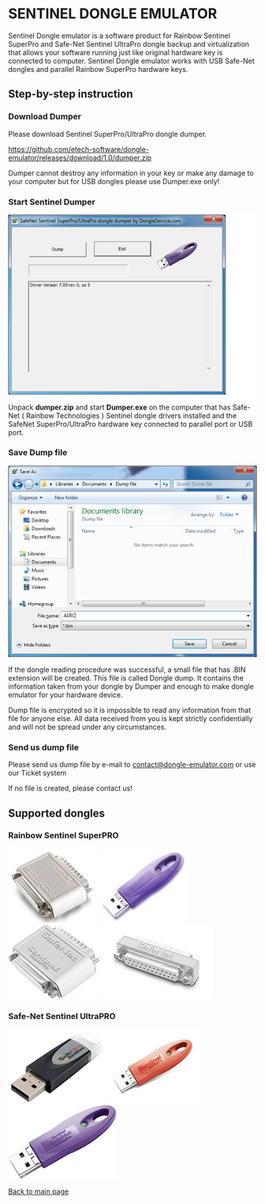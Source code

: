 # SENTINEL DONGLE EMULATOR

Sentinel Dongle emulator is a software product for Rainbow Sentinel SuperPro and Safe-Net Sentinel UltraPro dongle backup and virtualization that allows your software running just like original hardware key is connected to computer. Sentinel Dongle emulator works with USB Safe-Net dongles and parallel Rainbow SuperPro hardware keys.

## Step-by-step instruction

### Download Dumper

Please download Sentinel SuperPro/UltraPro dongle dumper.

https://github.com/etech-software/dongle-emulator/releases/download/1.0/dumper.zip

Dumper cannot destroy any information in your key or make any damage to your computer but for USB dongles please use Dumper.exe only!

### Start Sentinel Dumper
![Start Sentinel dongle dumper](/img/safenet/safenet_dumper.png)
Unpack **dumper.zip** and start **Dumper.exe** on the computer that has Safe-Net ( Rainbow Technologies ) Sentinel dongle drivers installed and the SafeNet SuperPro/UltraPro hardware key connected to parallel port or USB port.

### Save Dump file
![Start Sentinel dongle dumper](/img/safenet/sentinel_dongle_dump.png)

If the dongle reading procedure was successful, a small file that has .BIN extension will be created. This file is called Dongle dump. It contains the information taken from your dongle by Dumper and enough to make dongle emulator for your hardware device.

Dump file is encrypted so it is impossible to read any information from that file for anyone else. All data received from you is kept strictly confidentially and will not be spread under any circumstances.

### Send us dump file

Please send us dump file by e-mail to contact@dongle-emulator.com or use our Ticket system

If no file is created, please contact us!

## Supported dongles

### Rainbow Sentinel SuperPRO 
![Sentinel SuperPro Parallel](/img/dongles/sentinel-superpro-1.jpg)
![Sentinel SuperPro USB](/img/dongles/sentinel-superpro-2.jpg)
![Sentinel SuperPro LPT](/img/dongles/sentinel-superpro-3.jpg)
![Sentinel SuperPro](/img/dongles/sentinel-superpro-4.jpg)

### Safe-Net Sentinel UltraPRO 
![Sentinel UltraPro USB](/img/dongles/sentinel-ultrapro-1.jpg)
![Sentinel UltraPro](/img/dongles/sentinel-ultrapro-2.jpg)
![Sentinel UltraPro USB](/img/dongles/sentinel-ultrapro-3.jpg)

[Back to main page](README.md)